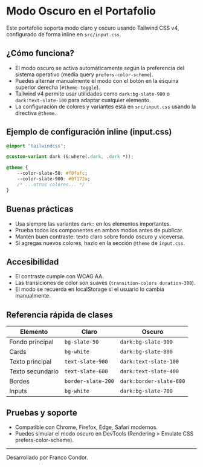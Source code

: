 # Modo Oscuro en el Portafolio

Este portafolio soporta modo claro y oscuro usando Tailwind CSS v4, configurado de forma inline en `src/input.css`.

## ¿Cómo funciona?

- El modo oscuro se activa automáticamente según la preferencia del sistema operativo (media query `prefers-color-scheme`).
- Puedes alternar manualmente el modo con el botón en la esquina superior derecha (`#theme-toggle`).
- Tailwind v4 permite usar utilidades como `dark:bg-slate-900` o `dark:text-slate-100` para adaptar cualquier elemento.
- La configuración de colores y variantes está en `src/input.css` usando la directiva `@theme`.

## Ejemplo de configuración inline (input.css)

```css
@import "tailwindcss";

@custom-variant dark (&:where(.dark, .dark *));

@theme {
    --color-slate-50: #f8fafc;
    --color-slate-900: #0f172a;
    /* ...otros colores... */
}
```

## Buenas prácticas

- Usa siempre las variantes `dark:` en los elementos importantes.
- Prueba todos los componentes en ambos modos antes de publicar.
- Mantén buen contraste: texto claro sobre fondo oscuro y viceversa.
- Si agregas nuevos colores, hazlo en la sección `@theme` de `input.css`.

## Accesibilidad

- El contraste cumple con WCAG AA.
- Las transiciones de color son suaves (`transition-colors duration-300`).
- El modo se recuerda en localStorage si el usuario lo cambia manualmente.

## Referencia rápida de clases

| Elemento           | Claro              | Oscuro                  |
|--------------------|--------------------|-------------------------|
| Fondo principal    | `bg-slate-50`      | `dark:bg-slate-900`     |
| Cards              | `bg-white`         | `dark:bg-slate-800`     |
| Texto principal    | `text-slate-900`   | `dark:text-slate-100`   |
| Texto secundario   | `text-slate-600`   | `dark:text-slate-400`   |
| Bordes             | `border-slate-200` | `dark:border-slate-600` |
| Inputs             | `bg-white`         | `dark:bg-slate-700`     |

## Pruebas y soporte

- Compatible con Chrome, Firefox, Edge, Safari modernos.
- Puedes simular el modo oscuro en DevTools (Rendering > Emulate CSS prefers-color-scheme).

---

Desarrollado por Franco Condor.